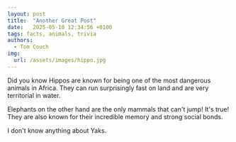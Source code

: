 ```yaml
---
layout: post
title:  "Another Great Post"
date:   2025-05-10 12:34:56 +0100
tags: facts, animals, trivia
authors:
  - Tom Couch
img:
  url: /assets/images/hippo.jpg
---
```


Did you know Hippos are known for being one of the most dangerous animals in Africa. They can run surprisingly fast on land and are very territorial in water.

Elephants on the other hand are the only mammals that can't jump! It's true! They are also known for their incredible memory and strong social bonds.

I don't know anything about Yaks.